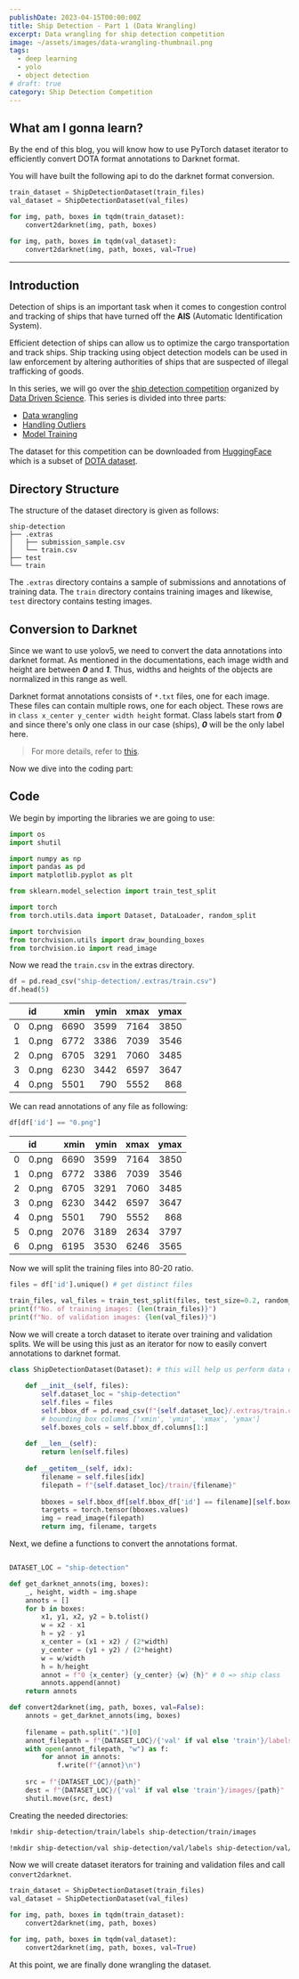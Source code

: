 ```yaml
---
publishDate: 2023-04-15T00:00:00Z
title: Ship Detection - Part 1 (Data Wrangling)
excerpt: Data wrangling for ship detection competition
image: ~/assets/images/data-wrangling-thumbnail.png
tags:
  - deep learning
  - yolo
  - object detection
# draft: true
category: Ship Detection Competition
---
```


## What am I gonna learn?
By the end of this blog, you will know how to use PyTorch dataset iterator to efficiently convert DOTA format annotations to Darknet format.

You will have built the following api to do the darknet format conversion.

```py
train_dataset = ShipDetectionDataset(train_files)
val_dataset = ShipDetectionDataset(val_files)

for img, path, boxes in tqdm(train_dataset):
    convert2darknet(img, path, boxes)

for img, path, boxes in tqdm(val_dataset):
    convert2darknet(img, path, boxes, val=True)
```
---


## Introduction


Detection of ships is an important task when it comes to congestion control and tracking of ships that have turned off the **AIS** (Automatic Identification System). 

Efficient detection of ships can allow us to optimize the cargo transportation and track ships. Ship tracking using object detection models can be used in law enforcement by altering authorities of ships that are suspected of illegal trafficking of goods.

In this series, we will go over the [ship detection competition](https://huggingface.co/spaces/competitions/ship-detection) organized by [Data Driven Science](https://datadrivenscience.com/). This series is divided into three parts:

- [Data wrangling](./ship-detection-competition-data-wrangling)
- [Handling Outliers](./ship-detection-competition-handling-outliers)
- [Model Training](./ship-detection-competition-object-detection)

The dataset for this competition can be downloaded from [HuggingFace](https://huggingface.co/datasets/datadrivenscience/ship-detection) which is a subset of [DOTA dataset](https://captain-whu.github.io/DOTA/dataset.html).

## Directory Structure

The structure of the dataset directory is given as follows:

    ship-detection
    ├── .extras
    │   ├── submission_sample.csv
    │   └── train.csv
    ├── test
    └── train

The `.extras` directory contains a sample of submissions and annotations of training data. 
The `train` directory contains training images and likewise, `test` directory contains testing images.

## Conversion to Darknet

Since we want to use yolov5, we need to convert the data annotations into darknet format. As mentioned in the documentations, each image width and height are between **_0_** and **_1_**. Thus, widths and heights of the objects are normalized in this range as well. 

Darknet format annotations consists of `*.txt` files, one for each image. These files can contain multiple rows, one for each object. These rows are in `class x_center y_center width height` format. Class labels start from **_0_** and since there's only one class in our case (ships), **_0_** will be the only label here.

> For more details, refer to [this](https://docs.ultralytics.com/yolov5/train_custom_data/#12-create-labels).

Now we dive into the coding part:

## Code
We begin by importing the libraries we are going to use:

```py
import os
import shutil

import numpy as np
import pandas as pd
import matplotlib.pyplot as plt

from sklearn.model_selection import train_test_split

import torch
from torch.utils.data import Dataset, DataLoader, random_split

import torchvision
from torchvision.utils import draw_bounding_boxes
from torchvision.io import read_image
```

Now we read the `train.csv` in the extras directory.

```py
df = pd.read_csv("ship-detection/.extras/train.csv")
df.head(5)
```

|    | id    |   xmin |   ymin |   xmax |   ymax |
|---:|:------|-------:|-------:|-------:|-------:|
|  0 | 0.png |   6690 |   3599 |   7164 |   3850 |
|  1 | 0.png |   6772 |   3386 |   7039 |   3546 |
|  2 | 0.png |   6705 |   3291 |   7060 |   3485 |
|  3 | 0.png |   6230 |   3442 |   6597 |   3647 |
|  4 | 0.png |   5501 |    790 |   5552 |    868 |

We can read annotations of any file as following:

```py
df[df['id'] == "0.png"]
```

|    | id    |   xmin |   ymin |   xmax |   ymax |
|---:|:------|-------:|-------:|-------:|-------:|
|  0 | 0.png |   6690 |   3599 |   7164 |   3850 |
|  1 | 0.png |   6772 |   3386 |   7039 |   3546 |
|  2 | 0.png |   6705 |   3291 |   7060 |   3485 |
|  3 | 0.png |   6230 |   3442 |   6597 |   3647 |
|  4 | 0.png |   5501 |    790 |   5552 |    868 |
|  5 | 0.png |   2076 |   3189 |   2634 |   3797 |
|  6 | 0.png |   6195 |   3530 |   6246 |   3565 |

Now we will split the training files into 80-20 ratio.

```py
files = df['id'].unique() # get distinct files

train_files, val_files = train_test_split(files, test_size=0.2, random_state=42) # for reproducablity
print(f"No. of training images: {len(train_files)}")
print(f"No. of validation images: {len(val_files)}")
```

Now we will create a torch dataset to iterate over training and validation splits. We will be using this just as an iterator for now to easily convert annotations to darknet format.

```py
class ShipDetectionDataset(Dataset): # this will help us perform data operations
    
    def __init__(self, files):
        self.dataset_loc = "ship-detection"
        self.files = files
        self.bbox_df = pd.read_csv(f"{self.dataset_loc}/.extras/train.csv")
        # bounding box columns ['xmin', 'ymin', 'xmax', 'ymax']
        self.boxes_cols = self.bbox_df.columns[1:]
        
    def __len__(self):
        return len(self.files)
    
    def __getitem__(self, idx):
        filename = self.files[idx]
        filepath = f"{self.dataset_loc}/train/{filename}"
        
        bboxes = self.bbox_df[self.bbox_df['id'] == filename][self.boxes_cols]
        targets = torch.tensor(bboxes.values)
        img = read_image(filepath)
        return img, filename, targets
```
Next, we define a functions to convert the annotations format.

```py

DATASET_LOC = "ship-detection"

def get_darknet_annots(img, boxes):
    _, height, width = img.shape
    annots = []
    for b in boxes:
        x1, y1, x2, y2 = b.tolist()
        w = x2 - x1
        h = y2 - y1
        x_center = (x1 + x2) / (2*width)
        y_center = (y1 + y2) / (2*height)
        w = w/width
        h = h/height
        annot = f"0 {x_center} {y_center} {w} {h}" # 0 => ship class
        annots.append(annot)
    return annots

def convert2darknet(img, path, boxes, val=False):
    annots = get_darknet_annots(img, boxes)
    
    filename = path.split(".")[0]
    annot_filepath = f"{DATASET_LOC}/{'val' if val else 'train'}/labels/{filename}.txt"
    with open(annot_filepath, "w") as f:
        for annot in annots:
            f.write(f"{annot}\n")
            
    src = f"{DATASET_LOC}/{path}"
    dest = f"{DATASET_LOC}/{'val' if val else 'train'}/images/{path}"
    shutil.move(src, dest)
```

Creating the needed directories:

```sh
!mkdir ship-detection/train/labels ship-detection/train/images

!mkdir ship-detection/val ship-detection/val/labels ship-detection/val/images
```

Now we will create dataset iterators for training and validation files and call `convert2darknet`.

```py
train_dataset = ShipDetectionDataset(train_files)
val_dataset = ShipDetectionDataset(val_files)

for img, path, boxes in tqdm(train_dataset):
    convert2darknet(img, path, boxes)

for img, path, boxes in tqdm(val_dataset):
    convert2darknet(img, path, boxes, val=True)
```

At this point, we are finally done wrangling the dataset.
